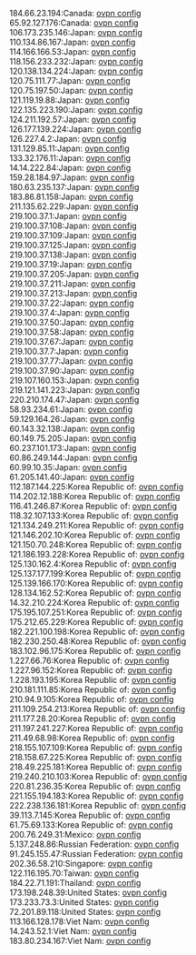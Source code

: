 184.66.23.194:Canada: [ovpn config](vpn/184_66_23_194.ovpn)  
65.92.127.176:Canada: [ovpn config](vpn/65_92_127_176.ovpn)  
106.173.235.146:Japan: [ovpn config](vpn/106_173_235_146.ovpn)  
110.134.86.167:Japan: [ovpn config](vpn/110_134_86_167.ovpn)  
114.166.166.53:Japan: [ovpn config](vpn/114_166_166_53.ovpn)  
118.156.233.232:Japan: [ovpn config](vpn/118_156_233_232.ovpn)  
120.138.134.224:Japan: [ovpn config](vpn/120_138_134_224.ovpn)  
120.75.111.77:Japan: [ovpn config](vpn/120_75_111_77.ovpn)  
120.75.197.50:Japan: [ovpn config](vpn/120_75_197_50.ovpn)  
121.119.19.88:Japan: [ovpn config](vpn/121_119_19_88.ovpn)  
122.135.223.190:Japan: [ovpn config](vpn/122_135_223_190.ovpn)  
124.211.192.57:Japan: [ovpn config](vpn/124_211_192_57.ovpn)  
126.177.139.224:Japan: [ovpn config](vpn/126_177_139_224.ovpn)  
126.227.4.2:Japan: [ovpn config](vpn/126_227_4_2.ovpn)  
131.129.85.11:Japan: [ovpn config](vpn/131_129_85_11.ovpn)  
133.32.176.11:Japan: [ovpn config](vpn/133_32_176_11.ovpn)  
14.14.222.84:Japan: [ovpn config](vpn/14_14_222_84.ovpn)  
159.28.184.97:Japan: [ovpn config](vpn/159_28_184_97.ovpn)  
180.63.235.137:Japan: [ovpn config](vpn/180_63_235_137.ovpn)  
183.86.81.158:Japan: [ovpn config](vpn/183_86_81_158.ovpn)  
211.135.62.229:Japan: [ovpn config](vpn/211_135_62_229.ovpn)  
219.100.37.1:Japan: [ovpn config](vpn/219_100_37_1.ovpn)  
219.100.37.108:Japan: [ovpn config](vpn/219_100_37_108.ovpn)  
219.100.37.109:Japan: [ovpn config](vpn/219_100_37_109.ovpn)  
219.100.37.125:Japan: [ovpn config](vpn/219_100_37_125.ovpn)  
219.100.37.138:Japan: [ovpn config](vpn/219_100_37_138.ovpn)  
219.100.37.19:Japan: [ovpn config](vpn/219_100_37_19.ovpn)  
219.100.37.205:Japan: [ovpn config](vpn/219_100_37_205.ovpn)  
219.100.37.211:Japan: [ovpn config](vpn/219_100_37_211.ovpn)  
219.100.37.213:Japan: [ovpn config](vpn/219_100_37_213.ovpn)  
219.100.37.22:Japan: [ovpn config](vpn/219_100_37_22.ovpn)  
219.100.37.4:Japan: [ovpn config](vpn/219_100_37_4.ovpn)  
219.100.37.50:Japan: [ovpn config](vpn/219_100_37_50.ovpn)  
219.100.37.58:Japan: [ovpn config](vpn/219_100_37_58.ovpn)  
219.100.37.67:Japan: [ovpn config](vpn/219_100_37_67.ovpn)  
219.100.37.7:Japan: [ovpn config](vpn/219_100_37_7.ovpn)  
219.100.37.77:Japan: [ovpn config](vpn/219_100_37_77.ovpn)  
219.100.37.90:Japan: [ovpn config](vpn/219_100_37_90.ovpn)  
219.107.160.153:Japan: [ovpn config](vpn/219_107_160_153.ovpn)  
219.121.141.223:Japan: [ovpn config](vpn/219_121_141_223.ovpn)  
220.210.174.47:Japan: [ovpn config](vpn/220_210_174_47.ovpn)  
58.93.234.61:Japan: [ovpn config](vpn/58_93_234_61.ovpn)  
59.129.164.26:Japan: [ovpn config](vpn/59_129_164_26.ovpn)  
60.143.32.138:Japan: [ovpn config](vpn/60_143_32_138.ovpn)  
60.149.75.205:Japan: [ovpn config](vpn/60_149_75_205.ovpn)  
60.237.101.173:Japan: [ovpn config](vpn/60_237_101_173.ovpn)  
60.86.249.144:Japan: [ovpn config](vpn/60_86_249_144.ovpn)  
60.99.10.35:Japan: [ovpn config](vpn/60_99_10_35.ovpn)  
61.205.141.40:Japan: [ovpn config](vpn/61_205_141_40.ovpn)  
112.187.144.225:Korea Republic of: [ovpn config](vpn/112_187_144_225.ovpn)  
114.202.12.188:Korea Republic of: [ovpn config](vpn/114_202_12_188.ovpn)  
116.41.246.87:Korea Republic of: [ovpn config](vpn/116_41_246_87.ovpn)  
118.32.107.133:Korea Republic of: [ovpn config](vpn/118_32_107_133.ovpn)  
121.134.249.211:Korea Republic of: [ovpn config](vpn/121_134_249_211.ovpn)  
121.146.202.10:Korea Republic of: [ovpn config](vpn/121_146_202_10.ovpn)  
121.150.70.248:Korea Republic of: [ovpn config](vpn/121_150_70_248.ovpn)  
121.186.193.228:Korea Republic of: [ovpn config](vpn/121_186_193_228.ovpn)  
125.130.162.4:Korea Republic of: [ovpn config](vpn/125_130_162_4.ovpn)  
125.137.177.199:Korea Republic of: [ovpn config](vpn/125_137_177_199.ovpn)  
125.139.166.170:Korea Republic of: [ovpn config](vpn/125_139_166_170.ovpn)  
128.134.162.52:Korea Republic of: [ovpn config](vpn/128_134_162_52.ovpn)  
14.32.210.224:Korea Republic of: [ovpn config](vpn/14_32_210_224.ovpn)  
175.195.107.251:Korea Republic of: [ovpn config](vpn/175_195_107_251.ovpn)  
175.212.65.229:Korea Republic of: [ovpn config](vpn/175_212_65_229.ovpn)  
182.221.100.198:Korea Republic of: [ovpn config](vpn/182_221_100_198.ovpn)  
182.230.250.48:Korea Republic of: [ovpn config](vpn/182_230_250_48.ovpn)  
183.102.96.175:Korea Republic of: [ovpn config](vpn/183_102_96_175.ovpn)  
1.227.66.76:Korea Republic of: [ovpn config](vpn/1_227_66_76.ovpn)  
1.227.96.152:Korea Republic of: [ovpn config](vpn/1_227_96_152.ovpn)  
1.228.193.195:Korea Republic of: [ovpn config](vpn/1_228_193_195.ovpn)  
210.181.111.85:Korea Republic of: [ovpn config](vpn/210_181_111_85.ovpn)  
210.94.9.105:Korea Republic of: [ovpn config](vpn/210_94_9_105.ovpn)  
211.109.254.213:Korea Republic of: [ovpn config](vpn/211_109_254_213.ovpn)  
211.177.28.20:Korea Republic of: [ovpn config](vpn/211_177_28_20.ovpn)  
211.197.241.227:Korea Republic of: [ovpn config](vpn/211_197_241_227.ovpn)  
211.49.68.98:Korea Republic of: [ovpn config](vpn/211_49_68_98.ovpn)  
218.155.107.109:Korea Republic of: [ovpn config](vpn/218_155_107_109.ovpn)  
218.158.67.225:Korea Republic of: [ovpn config](vpn/218_158_67_225.ovpn)  
218.49.225.181:Korea Republic of: [ovpn config](vpn/218_49_225_181.ovpn)  
219.240.210.103:Korea Republic of: [ovpn config](vpn/219_240_210_103.ovpn)  
220.81.236.35:Korea Republic of: [ovpn config](vpn/220_81_236_35.ovpn)  
221.155.194.183:Korea Republic of: [ovpn config](vpn/221_155_194_183.ovpn)  
222.238.136.181:Korea Republic of: [ovpn config](vpn/222_238_136_181.ovpn)  
39.113.7.145:Korea Republic of: [ovpn config](vpn/39_113_7_145.ovpn)  
61.75.69.133:Korea Republic of: [ovpn config](vpn/61_75_69_133.ovpn)  
200.76.249.31:Mexico: [ovpn config](vpn/200_76_249_31.ovpn)  
5.137.248.86:Russian Federation: [ovpn config](vpn/5_137_248_86.ovpn)  
91.245.155.47:Russian Federation: [ovpn config](vpn/91_245_155_47.ovpn)  
202.36.58.210:Singapore: [ovpn config](vpn/202_36_58_210.ovpn)  
122.116.195.70:Taiwan: [ovpn config](vpn/122_116_195_70.ovpn)  
184.22.71.191:Thailand: [ovpn config](vpn/184_22_71_191.ovpn)  
173.198.248.39:United States: [ovpn config](vpn/173_198_248_39.ovpn)  
173.233.73.3:United States: [ovpn config](vpn/173_233_73_3.ovpn)  
72.201.89.118:United States: [ovpn config](vpn/72_201_89_118.ovpn)  
113.166.128.178:Viet Nam: [ovpn config](vpn/113_166_128_178.ovpn)  
14.243.52.1:Viet Nam: [ovpn config](vpn/14_243_52_1.ovpn)  
183.80.234.167:Viet Nam: [ovpn config](vpn/183_80_234_167.ovpn)  
